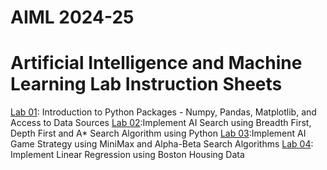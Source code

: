 # AIML 2024-25
# Artificial Intelligence and Machine Learning Lab Instruction Sheets
[Lab 01](https://github.com/NelliRishitha/AIML-2025/blob/main/lab01.ipynb): Introduction to Python Packages - Numpy, Pandas, Matplotlib, and Access to Data Sources
[Lab 02]():Implement AI Search using Breadth First, Depth First and A* Search Algorithm using Python
[Lab 03]():Implement AI Game Strategy using MiniMax and Alpha-Beta Search Algorithms
[Lab 04](https://github.com/NelliRishitha/AIML-2025/blob/main/Lab%2004.ipynb): Implement Linear Regression using Boston Housing Data
